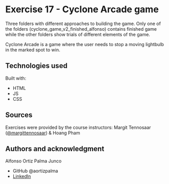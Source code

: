 # Exercise 17 - Cyclone Arcade game

Three folders with different approaches to building the game. 
Only one of the folders (cyclone_game_v2_finished_alfonso) contains finished game while the other folders show trials of different elements of the game.

Cyclone Arcade is a game where the user needs to stop a moving lightbulb in the marked spot to win.

## Technologies used

Built with: 

- HTML
- JS
- CSS

## Sources 
Exercises were provided by the course instructors: Margit Tennosaar ([@margittennosaar](https://github.com/margittennosaar)) & Hoang Pham

## Authors and acknowledgment

Alfonso Ortiz Palma Junco
- GitHub @aortizpalma
- [LinkedIn](https://www.linkedin.com/in/ortizpalma/)